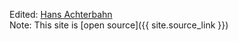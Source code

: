 Edited: [Hans Achterbahn](https://github.com/hansachterbahn) <br />
Note: This site is [open source]({{ site.source_link }})
